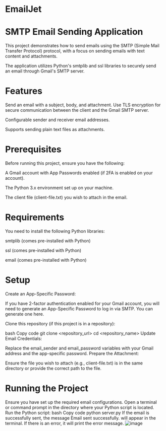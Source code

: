 # EmailJet

# SMTP Email Sending Application
This project demonstrates how to send emails using the SMTP (Simple Mail Transfer Protocol) protocol, with a focus on sending emails with text content and attachments. 

The application utilizes Python's smtplib and ssl libraries to securely send an email through Gmail's SMTP server.

# Features
Send an email with a subject, body, and attachment.
Use TLS encryption for secure communication between the client and the Gmail SMTP server.

Configurable sender and receiver email addresses.

Supports sending plain text files as attachments.

# Prerequisites
Before running this project, ensure you have the following:

A Gmail account with App Passwords enabled (if 2FA is enabled on your account).

The Python 3.x environment set up on your machine.

The client file (client-file.txt) you wish to attach in the email.

# Requirements
You need to install the following Python libraries:

smtplib (comes pre-installed with Python)

ssl (comes pre-installed with Python)

email (comes pre-installed with Python)

# Setup
Create an App-Specific Password:

If you have 2-factor authentication enabled for your Gmail account, you will need to generate an App-Specific Password to log in via SMTP. You can generate one here.

Clone this repository (if this project is in a repository):

bash
Copy code
git clone <repository_url>
cd <repository_name>
Update Email Credentials:

Replace the email_sender and email_password variables with your Gmail address and the app-specific password.
Prepare the Attachment:

Ensure the file you wish to attach (e.g., client-file.txt) is in the same directory or provide the correct path to the file.

# Running the Project
Ensure you have set up the required email configurations.
Open a terminal or command prompt in the directory where your Python script is located.
Run the Python script:
bash
Copy code
python server.py
If the email is successfully sent, the message Email sent successfully. will appear in the terminal. If there is an error, it will print the error message.
![image](https://github.com/user-attachments/assets/4c12aaa9-2cd7-47c1-b85b-b9528c42640a)
